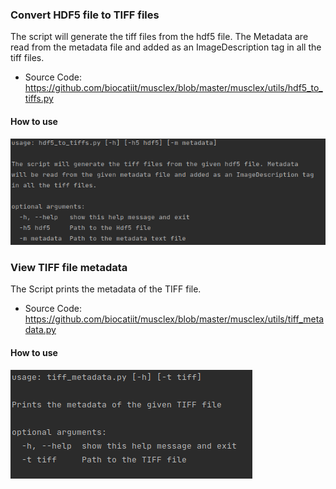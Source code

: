 ### Convert HDF5 file to TIFF files
The script will generate the tiff files from the hdf5 file. The Metadata are read from the metadata file and added as an ImageDescription tag in all the tiff files.

- Source Code: https://github.com/biocatiit/musclex/blob/master/musclex/utils/hdf5_to_tiffs.py

#### How to use
![-](../../images/hdf5_to_tiff.png)


### View TIFF file metadata

The Script prints the metadata of the TIFF file.

- Source Code: https://github.com/biocatiit/musclex/blob/master/musclex/utils/tiff_metadata.py

#### How to use 
![-](../../images/view_tiff.png)

